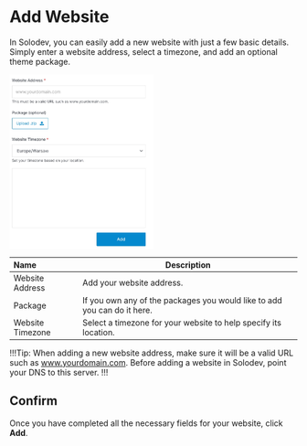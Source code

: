 # Add Website

In Solodev, you can easily add a new website with just a few basic details. Simply enter a website address, select a timezone, and add an optional theme package. 

<img src="../../../images/add-website-form.jpg" alt="add-website" style="width: 50%; display: block"></a>

**Name** | **Description** 
:--- | ---
Website Address | Add your website address. 
Package | If you own any of the packages you would like to add you can do it here.
Website Timezone | Select a timezone for your website to help specify its location.

!!!Tip:
When adding a new website address, make sure it will be a valid URL such as www.yourdomain.com. Before adding a website in Solodev, point your DNS to this server. 
!!!


## Confirm

Once you have completed all the necessary fields for your website, click **Add**.



